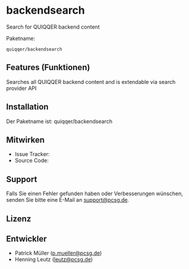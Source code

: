 backendsearch
========

Search for QUIQQER backend content

Paketname:

    quiqqer/backendsearch


Features (Funktionen)
--------
Searches all QUIQQER backend content and is extendable via search provider API

Installation
------------

Der Paketname ist: quiqqer/backendsearch


Mitwirken
----------

- Issue Tracker: 
- Source Code: 


Support
-------

Falls Sie einen Fehler gefunden haben oder Verbesserungen wünschen,
senden Sie bitte eine E-Mail an support@pcsg.de.


Lizenz
-------


Entwickler
--------

- Patrick Müller (p.mueller@pcsg.de)
- Henning Leutz (leutz@pcsg.de)
